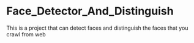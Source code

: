 # Face_Detector_And_Distinguish
This is a project that can detect faces and  distinguish the faces  that you crawl from web
